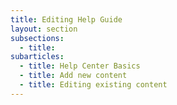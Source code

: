 ```yaml
---
title: Editing Help Guide
layout: section
subsections:
  - title:
subarticles:
  - title: Help Center Basics
  - title: Add new content
  - title: Editing existing content
---
```



